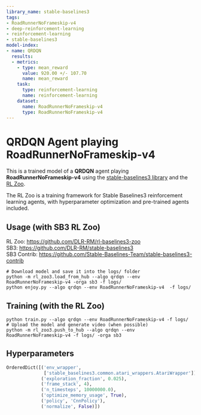 ```yaml
---
library_name: stable-baselines3
tags:
- RoadRunnerNoFrameskip-v4
- deep-reinforcement-learning
- reinforcement-learning
- stable-baselines3
model-index:
- name: QRDQN
  results:
  - metrics:
    - type: mean_reward
      value: 920.00 +/- 107.70
      name: mean_reward
    task:
      type: reinforcement-learning
      name: reinforcement-learning
    dataset:
      name: RoadRunnerNoFrameskip-v4
      type: RoadRunnerNoFrameskip-v4
---
```


# **QRDQN** Agent playing **RoadRunnerNoFrameskip-v4**
This is a trained model of a **QRDQN** agent playing **RoadRunnerNoFrameskip-v4**
using the [stable-baselines3 library](https://github.com/DLR-RM/stable-baselines3)
and the [RL Zoo](https://github.com/DLR-RM/rl-baselines3-zoo).

The RL Zoo is a training framework for Stable Baselines3
reinforcement learning agents,
with hyperparameter optimization and pre-trained agents included.

## Usage (with SB3 RL Zoo)

RL Zoo: https://github.com/DLR-RM/rl-baselines3-zoo<br/>
SB3: https://github.com/DLR-RM/stable-baselines3<br/>
SB3 Contrib: https://github.com/Stable-Baselines-Team/stable-baselines3-contrib

```
# Download model and save it into the logs/ folder
python -m rl_zoo3.load_from_hub --algo qrdqn --env RoadRunnerNoFrameskip-v4 -orga sb3 -f logs/
python enjoy.py --algo qrdqn --env RoadRunnerNoFrameskip-v4  -f logs/
```

## Training (with the RL Zoo)
```
python train.py --algo qrdqn --env RoadRunnerNoFrameskip-v4 -f logs/
# Upload the model and generate video (when possible)
python -m rl_zoo3.push_to_hub --algo qrdqn --env RoadRunnerNoFrameskip-v4 -f logs/ -orga sb3
```

## Hyperparameters
```python
OrderedDict([('env_wrapper',
              ['stable_baselines3.common.atari_wrappers.AtariWrapper']),
             ('exploration_fraction', 0.025),
             ('frame_stack', 4),
             ('n_timesteps', 10000000.0),
             ('optimize_memory_usage', True),
             ('policy', 'CnnPolicy'),
             ('normalize', False)])
```

